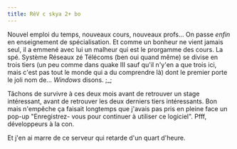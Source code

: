 ```yaml
---
title: RêV c skya 2+ bo
---
```


Nouvel emploi du temps, nouveaux cours, nouveaux profs... On passe _enfin_ en
enseignement de spécialisation. Et comme un bonheur ne vient jamais seul, il a
emmené avec lui un malheur qui est le prorgamme des cours. La spé. Système
Réseaux zé Télécoms (ben oui quand même) se divise en trois tiers (un peu
comme dans quake III sauf qu'il n'y'en a que trois ici, mais c'est pas tout le
monde qui a du comprendre là) dont le premier porte le joli nom de...
_Windows_ disons. ;_;

Tâchons de survivre à ces deux mois avant de retrouver un stage intéressant,
avant de retrouver les deux derniers tiers intéressants. Bon mais n'empêche ça
faisait longtemps que j'avais pas pris en pleine face un pop-up "Enregistrez-
vous pour continuer à utiliser ce logiciel". Pfff, développeurs à la con.

Et j'en ai marre de ce serveur qui retarde d'un quart d'heure.

